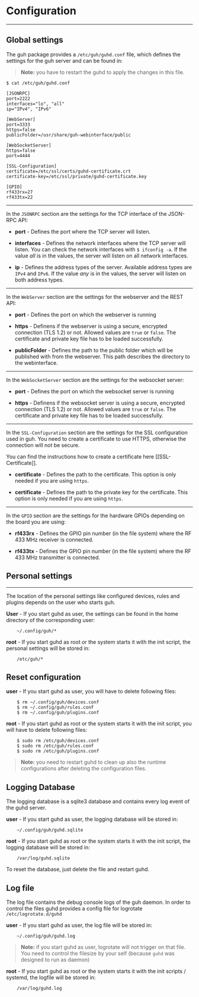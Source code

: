 # Configuration
--------------------------------------------

## Global settings
The guh package provides a `/etc/guh/guhd.conf` file, which defines the settings for the guh server and can be found in:

> **Note:** you have to restart the guhd to apply the changes in this file.

    $ cat /etc/guh/guhd.conf

    [JSONRPC]
    port=2222
    interfaces="lo", "all"
    ip="IPv4", "IPv6"
    
    [WebServer]
    port=3333
    https=false
    publicFolder=/usr/share/guh-webinterface/public
    
    [WebSocketServer]
    https=false
    port=4444
    
    [SSL-Configuration]
    certificate=/etc/ssl/certs/guhd-certificate.crt
    certificate-key=/etc/ssl/private/guhd-certificate.key
    
    [GPIO]
    rf433rx=27
    rf433tx=22

--------------------------------------------

In the `JSONRPC` section are the settings for the TCP interface of the JSON-RPC API: 

* **port** - Defines the port where the TCP server will listen.

* **interfaces** - Defines the network interfaces where the TCP server will listen. You can check the network interfaces with `$ ifconfig -a`. If the value *all* is in the values, the server will listen on all network interfaces. 

* **ip** - Defines the address types of the server. Available address types are `IPv4` and `IPv6`. If the value *any* is in the values, the server will listen on both address types. 

--------------------------------------------

In the `WebServer` section are the settings for the webserver and the REST API:

* **port** - Defines the port on which the webserver is running

* **https** - Definens if the webserver is using a secure, encrypted connection (TLS 1.2) or not. Allowed values are `true` or `false`. The certificate and private key file has to be loaded successfully.

* **publicFolder** - Defines the path to the public folder which will be published with from the webserver. This path describes the directory to the webinterface.

--------------------------------------------

In the `WebSocketServer` section are the settings for the websocket server:

* **port** - Defines the port on which the websocket server is running

* **https** - Definens if the websocket server is using a secure, encrypted connection (TLS 1.2) or not. Allowed values are `true` or `false`. The certificate and private key file has to be loaded successfully.

--------------------------------------------

In the `SSL-Configuration` section are the settings for the SSL configuration used in guh. You need to create a certificate to use HTTPS, otherwise the connection will not be secure. 

You can find the instructions how to create a certificate here [[SSL-Certificate]].  

* **certificate** - Defines the path to the certificate. This option is only needed if you are using `https`.

* **certificate** - Defines the path to the private key for the certificate. This option is only needed if you are using `https`.


--------------------------------------------

In the `GPIO` section are the settings for the hardware GPIOs depending on the board you are using:

* **rf433rx** - Defines the GPIO pin number (in the file system) where the RF 433 MHz receiver is connected. 

* **rf433tx** - Defines the GPIO pin number (in the file system) where the RF 433 MHz transmitter is connected.

## Personal settings
--------------------------------------------

The location of the personal settings like configured devices, rules and plugins depends on the user who starts guh.

**User** - If you start guhd as user, the settings can be found in the home directory of the corresponding user: 

        ~/.config/guh/*

**root** -  If you start guhd as root or the system starts it with the init script, the personal settings will be stored in:

        /etc/guh/*


## Reset configuration
 
**user** - If you start guhd as user, you will have to delete following files: 

        $ rm ~/.config/guh/devices.conf
        $ rm ~/.config/guh/rules.conf
        $ rm ~/.config/guh/plugins.conf

**root** -  If you start guhd as root or the system starts it with the init script, you will have to delete following files:


        $ sudo rm /etc/guh/devices.conf
        $ sudo rm /etc/guh/rules.conf
        $ sudo rm /etc/guh/plugins.conf 

> **Note:** you need to restart guhd to clean up also the runtime configurations after deleting the configuration files.

## Logging Database

The logging database is a sqlite3 database and contains every log event of the guhd server. 

**user** - If you start guhd as user, the logging database will be stored in: 

        ~/.config/guh/guhd.sqlite

**root** -  If you start guhd as root or the system starts it with the init script, the logging database will be stored in: 

        /var/log/guhd.sqlite

To reset the database, just delete the file and restart guhd.

## Log file

The log file contains the debug console logs of the guh daemon. In order to control the files guhd provides a config file for logrotate `/etc/logrotate.d/guhd` 

**user** - If you start guhd as user, the log file will be stored in: 

        ~/.config/guh/guhd.log

>**Note:** if you start guhd as user, logrotate will not trigger on that file. You need to control the filesize by your self (because `guhd` was designed to run as daemon)

**root** -  If you start guhd as root or the system starts it with the init scripts / systemd, the logfile will be stored in: 

        /var/log/guhd.log








